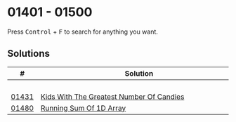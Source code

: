 # 01401 - 01500

Press <kbd>Control</kbd> + <kbd>F</kbd> to search for anything you want.

## Solutions
| # | Solution | Topic | Difficulty |
| --- | --- | --- | --- |
| | &emsp;&emsp;&emsp;&emsp;&emsp;&emsp;&emsp;&emsp;&emsp;&emsp;&emsp;&emsp;&emsp;&emsp;&emsp;&emsp;&emsp;&emsp;&emsp;&emsp;&emsp;&emsp;&emsp;&emsp;&emsp;&emsp;&emsp;&emsp; | &emsp;&emsp;&emsp;&emsp;&emsp;&emsp;&emsp;&emsp;&emsp;&emsp; | |  
| [01431](https://leetcode.com/problems/kids-with-the-greatest-number-of-candies/) | [Kids With The Greatest Number Of Candies](01431-kids-with-the-greatest-number-of-candies.cpp) | `Array` | Easy |  
| [01480](https://leetcode.com/problems/running-sum-of-1d-array/) | [Running Sum Of 1D Array](01480-running-sum-of-1d-array.cpp) | `Array` | Easy |  
